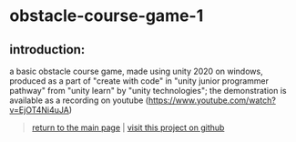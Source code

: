 # obstacle-course-game-1

## introduction:

a basic obstacle course game, made using unity 2020 on windows, produced as a part of "create with code" in "unity junior programmer pathway" from "unity learn" by "unity technologies"; the demonstration is available as a recording on youtube (https://www.youtube.com/watch?v=EjOT4Ni4uJA)

> [return to the main page](https://ahiyantra.github.io)
> |
> [visit this project on github](https://github.com/ahiyantra/obstacle-course-game-1)